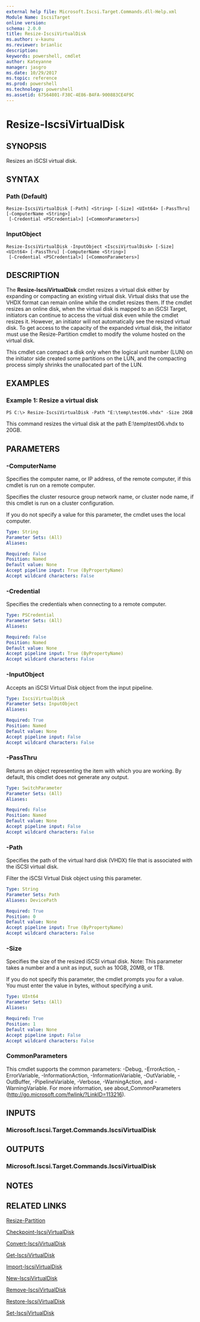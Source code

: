 ```yaml
---
external help file: Microsoft.Iscsi.Target.Commands.dll-Help.xml
Module Name: IscsiTarget
online version: 
schema: 2.0.0
title: Resize-IscsiVirtualDisk
ms.author: v-kaunu
ms.reviewer: brianlic
description: 
keywords: powershell, cmdlet
author: Kateyanne
manager: jasgro
ms.date: 10/29/2017
ms.topic: reference
ms.prod: powershell
ms.technology: powershell
ms.assetid: 67564801-F38C-4E86-B4FA-900883CE4F9C
---
```


# Resize-IscsiVirtualDisk

## SYNOPSIS
Resizes an iSCSI virtual disk.

## SYNTAX

### Path (Default)
```
Resize-IscsiVirtualDisk [-Path] <String> [-Size] <UInt64> [-PassThru] [-ComputerName <String>]
 [-Credential <PSCredential>] [<CommonParameters>]
```

### InputObject
```
Resize-IscsiVirtualDisk -InputObject <IscsiVirtualDisk> [-Size] <UInt64> [-PassThru] [-ComputerName <String>]
 [-Credential <PSCredential>] [<CommonParameters>]
```

## DESCRIPTION
The **Resize-IscsiVirtualDisk** cmdlet resizes a virtual disk either by expanding or compacting an existing virtual disk.
Virtual disks that use the VHDX format can remain online while the cmdlet resizes them.
If the cmdlet resizes an online disk, when the virtual disk is mapped to an iSCSI Target, initiators can continue to access the virtual disk even while the cmdlet resizes it.
However, an initiator will not automatically see the resized virtual disk.
To get access to the capacity of the expanded virtual disk, the initiator must use the Resize-Partition cmdlet to modify the volume hosted on the virtual disk.

This cmdlet can compact a disk only when the logical unit number (LUN) on the initiator side created some partitions on the LUN, and the compacting process simply shrinks the unallocated part of the LUN.

## EXAMPLES

### Example 1: Resize a virtual disk
```
PS C:\> Resize-IscsiVirtualDisk -Path "E:\temp\test06.vhdx" -Size 20GB
```

This command resizes the virtual disk at the path E:\temp\test06.vhdx to 20GB.

## PARAMETERS

### -ComputerName
Specifies the computer name, or IP address, of the remote computer, if this cmdlet is run on a remote computer. 

Specifies the cluster resource group network name, or cluster node name, if this cmdlet is run on a cluster configuration.

If you do not specify a value for this parameter, the cmdlet uses the local computer.

```yaml
Type: String
Parameter Sets: (All)
Aliases: 

Required: False
Position: Named
Default value: None
Accept pipeline input: True (ByPropertyName)
Accept wildcard characters: False
```

### -Credential
Specifies the credentials when connecting to a remote computer.

```yaml
Type: PSCredential
Parameter Sets: (All)
Aliases: 

Required: False
Position: Named
Default value: None
Accept pipeline input: True (ByPropertyName)
Accept wildcard characters: False
```

### -InputObject
Accepts an iSCSI Virtual Disk object from the input pipeline.

```yaml
Type: IscsiVirtualDisk
Parameter Sets: InputObject
Aliases: 

Required: True
Position: Named
Default value: None
Accept pipeline input: False
Accept wildcard characters: False
```

### -PassThru
Returns an object representing the item with which you are working.
By default, this cmdlet does not generate any output.

```yaml
Type: SwitchParameter
Parameter Sets: (All)
Aliases: 

Required: False
Position: Named
Default value: None
Accept pipeline input: False
Accept wildcard characters: False
```

### -Path
Specifies the path of the virtual hard disk (VHDX) file that is associated with the iSCSI virtual disk. 

Filter the iSCSI Virtual Disk object using this parameter.

```yaml
Type: String
Parameter Sets: Path
Aliases: DevicePath

Required: True
Position: 0
Default value: None
Accept pipeline input: True (ByPropertyName)
Accept wildcard characters: False
```

### -Size
Specifies the size of the resized iSCSI virtual disk. 
Note: This parameter takes a number and a unit as input, such as 10GB, 20MB, or 1TB. 

If you do not specify this parameter, the cmdlet prompts you for a value.
You must enter the value in bytes, without specifying a unit.

```yaml
Type: UInt64
Parameter Sets: (All)
Aliases: 

Required: True
Position: 1
Default value: None
Accept pipeline input: False
Accept wildcard characters: False
```

### CommonParameters
This cmdlet supports the common parameters: -Debug, -ErrorAction, -ErrorVariable, -InformationAction, -InformationVariable, -OutVariable, -OutBuffer, -PipelineVariable, -Verbose, -WarningAction, and -WarningVariable. For more information, see about_CommonParameters (http://go.microsoft.com/fwlink/?LinkID=113216).

## INPUTS

### Microsoft.Iscsi.Target.Commands.IscsiVirtualDisk

## OUTPUTS

### Microsoft.Iscsi.Target.Commands.IscsiVirtualDisk

## NOTES

## RELATED LINKS

[Resize-Partition](../storage/Resize-Partition.md)

[Checkpoint-IscsiVirtualDisk](./Checkpoint-IscsiVirtualDisk.md)

[Convert-IscsiVirtualDisk](./Convert-IscsiVirtualDisk.md)

[Get-IscsiVirtualDisk](./Get-IscsiVirtualDisk.md)

[Import-IscsiVirtualDisk](./Import-IscsiVirtualDisk.md)

[New-IscsiVirtualDisk](./New-IscsiVirtualDisk.md)

[Remove-IscsiVirtualDisk](./Remove-IscsiVirtualDisk.md)

[Restore-IscsiVirtualDisk](./Restore-IscsiVirtualDisk.md)

[Set-IscsiVirtualDisk](./Set-IscsiVirtualDisk.md)

